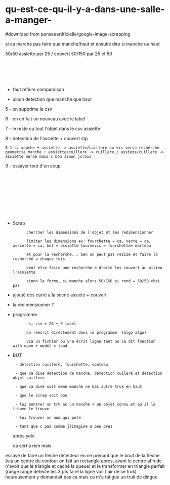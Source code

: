 # qu-est-ce-qu-il-y-a-dans-une-salle-a-manger-

#download from penseeartificielle/google-image-scrapping

si ca marche pas faire que manche/haut et ensutie dire si manche ou haut

50/50 assiette par 25 / couvert 50/150 par 25 et 50
 
<br><br><br><br>
 
- faut refaire comparaison

- sinon detection que manche que haut




5 - on supprime le csv 

6 - on en fait un nouveau avec le label

7 - le reste ou tout l'objet dans le csv assiette

8 - detection de l'assiette + couvert stp

    8-1 si manche + assiette -> assiette/cuillere ou vis versa recherche geometrie manche + assiette/cuillere -> cuillere / assiete/cuillere -> assiette merde mais c bon sinon jcrois


9 - essayer tout d'un coup


 <br> <br> <br> <br> <br> <br> <br> <br>

 
 
  - Scrap
              
     
              chercher les dimensions de l'objet et les redimensionner
              
              limiter les dimensions ex: fourchette = ca, verre = ca, assiette = ca, bol = assiette tournevis = fourchette= marteau
              
              et pour la recherche... ben on peut pas resize et faire la recherche a chaque fois
              
              peut etre faire une recherche a droite les couvert au milieu l'assiette
              
              sinon la forme, si manche alors 50/150 si rond = 50/50 chai pas


- ajouté des carré a la scene assiete + couvert

- la redimensionner ?
  

- programme

             si csv + 26 + 9 label

            on réécrit directement dans le programme  (algo algo)
            
            via un fichier ou y'a écrit ligne tant ou ca dit fonction with open + model = load
 
 
 
 
 
 
 
 
 
 
 
 
 - BUT
 
        - detection cuillere, fourchette, couteau
        
        - que ca dise detection de manche, detection cuileré et detection objet cuillere

        - que ca dise soit meme manche ne bas autre truk en haut
        
        - que le scrap soit bon
        
        - lui montrer un trk ac un manche + un objet connu et qu'il le trouve le trouve
        
        - lui trouver un nom qui pete
        
        - tant que c pas comme jlimagine a peu pres
        
        
       

     
     
     
     
     apres yolo
     
     ca sert a rien mais 
     
essayé de faire un fleche detecteur en ne prenant que le bout de la fleche (via un centre du contour on fait un rectangle apres, avant le centre afin de n'avoir que le triangle et caché la queue) et le transformer en triangle parfait (range range detecte les 3 pts faire la ligne voir l'air de se truk) heureusement y demandait pas ca mais ca m'a fatigué un truk de dingue

        
        
        
